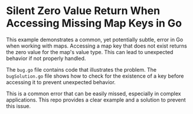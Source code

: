 # Silent Zero Value Return When Accessing Missing Map Keys in Go

This example demonstrates a common, yet potentially subtle, error in Go when working with maps.  Accessing a map key that does not exist returns the zero value for the map's value type. This can lead to unexpected behavior if not properly handled.

The `bug.go` file contains code that illustrates the problem. The `bugSolution.go` file shows how to check for the existence of a key before accessing it to prevent unexpected behavior.

This is a common error that can be easily missed, especially in complex applications. This repo provides a clear example and a solution to prevent this issue.